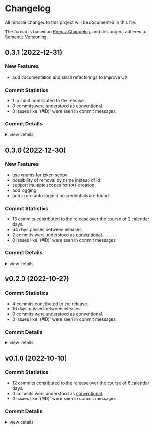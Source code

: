 # Changelog

All notable changes to this project will be documented in this file.

The format is based on [Keep a Changelog](https://keepachangelog.com/en/1.0.0/),
and this project adheres to [Semantic Versioning](https://semver.org/spec/v2.0.0.html).

## 0.3.1 (2022-12-31)

### New Features

- add documentation and small refactorings to improve UX

### Commit Statistics

<csr-read-only-do-not-edit/>

- 1 commit contributed to the release.
- 0 commits were understood as [conventional](https://www.conventionalcommits.org).
- 0 issues like '(#ID)' were seen in commit messages

### Commit Details

<csr-read-only-do-not-edit/>

<details><summary>view details</summary>

- **Uncategorized**
  - add documentation and small refactorings to improve UX ([`6be2336`](https://github.com/jvanbuel/pattrick/commit/6be23367f377a2a7f4b07bfc04773895ff242a35))

</details>

## 0.3.0 (2022-12-30)

### New Features

- <csr-id-b202c5ab3445cd9b73b253e3e1915e51a33b9c07/> use enums for token scope
- <csr-id-641778af1a55c4552a00dc27ec49a7188a509c02/> possibility of removal by name instead of id
- support multiple scopes for PAT creation
- add logging
- add azure auto-login if no credentials are found

### Commit Statistics

<csr-read-only-do-not-edit/>

- 13 commits contributed to the release over the course of 2 calendar days.
- 64 days passed between releases.
- 2 commits were understood as [conventional](https://www.conventionalcommits.org).
- 0 issues like '(#ID)' were seen in commit messages

### Commit Details

<csr-read-only-do-not-edit/>

<details><summary>view details</summary>

- **Uncategorized**
  - support multiple scopes for PAT creation ([`1db6804`](https://github.com/jvanbuel/pattrick/commit/1db6804a5b6259c553a17bf18142271b476b14e8))
  - rename github.rs to release.rs ([`bbbdc86`](https://github.com/jvanbuel/pattrick/commit/bbbdc86793631d60d51abacf0d3d7e9d23017a2b))
  - add tests for custom deserializer ([`3132980`](https://github.com/jvanbuel/pattrick/commit/3132980b8227c5d424073b95a820e47bc97f4f11))
  - add logging ([`13d2d91`](https://github.com/jvanbuel/pattrick/commit/13d2d91df5b061b2924595729fe3deeb2ba02d46))
  - refactor crud ([`c805e18`](https://github.com/jvanbuel/pattrick/commit/c805e1880184e901efede1a9b9d7705bc17bbb0c))
  - custom deserialization for scopes ([`9559315`](https://github.com/jvanbuel/pattrick/commit/955931562233ce9055546da2f799fac1c1cdd13a))
  - refactor ([`f32690e`](https://github.com/jvanbuel/pattrick/commit/f32690e59c380015c3374a41df099d216cadcdd7))
  - use enums for token scope ([`b202c5a`](https://github.com/jvanbuel/pattrick/commit/b202c5ab3445cd9b73b253e3e1915e51a33b9c07))
  - possibility of removal by name instead of id ([`641778a`](https://github.com/jvanbuel/pattrick/commit/641778af1a55c4552a00dc27ec49a7188a509c02))
  - implement paging for list operation ([`5c5fba1`](https://github.com/jvanbuel/pattrick/commit/5c5fba1a37c99d3710048a215afc230b1173780e))
  - remove emoji dependency ([`89a3095`](https://github.com/jvanbuel/pattrick/commit/89a309599fa99daad75aff2da07a15ac235f35c1))
  - add azure auto-login if now credentials are found ([`aa40f7a`](https://github.com/jvanbuel/pattrick/commit/aa40f7a61b21b76b756b3d34f79503011bf1c157))
  - save progress ([`dea5ce2`](https://github.com/jvanbuel/pattrick/commit/dea5ce23c62cdd896ccd8379b437e7b9a31a5196))

</details>

## v0.2.0 (2022-10-27)

### Commit Statistics

<csr-read-only-do-not-edit/>

- 4 commits contributed to the release.
- 16 days passed between releases.
- 0 commits were understood as [conventional](https://www.conventionalcommits.org).
- 0 issues like '(#ID)' were seen in commit messages

### Commit Details

<csr-read-only-do-not-edit/>

<details><summary>view details</summary>

- **Uncategorized**
  - add multiple targets in makefile ([`2547137`](https://github.com/jvanbuel/pattrick/commit/2547137fca770387cd6c5f63cf52ab2472cf4a50))
  - split clap cli into different crate for fig spec generation ([`949f90b`](https://github.com/jvanbuel/pattrick/commit/949f90ba77014dde215cda1d90a283e73aa25c85))
  - fix bug with write offset ([`f97a746`](https://github.com/jvanbuel/pattrick/commit/f97a746cd1233b0e28118528ab5722af6cd932a2))
  - create .netrc if it does not exist ([`69da6d3`](https://github.com/jvanbuel/pattrick/commit/69da6d3dc917b5717d01a508a654f00deba056fa))

</details>

## v0.1.0 (2022-10-10)

### Commit Statistics

<csr-read-only-do-not-edit/>

- 12 commits contributed to the release over the course of 6 calendar days.
- 0 commits were understood as [conventional](https://www.conventionalcommits.org).
- 0 issues like '(#ID)' were seen in commit messages

### Commit Details

<csr-read-only-do-not-edit/>

<details><summary>view details</summary>

- **Uncategorized**
  - split between lib and cli ([`adceb87`](https://github.com/jvanbuel/pattrick/commit/adceb8755a7249ad2a4528709bf2190ffafaae0d))
  - support for .netrc file ([`ef9805b`](https://github.com/jvanbuel/pattrick/commit/ef9805b3c0bc2987e5328a148ad1c7a8b73f1915))
  - support for .env file ([`0c26794`](https://github.com/jvanbuel/pattrick/commit/0c26794c36dd58822c01f7cdfac7f1dca41033f9))
  - use chrono for timestamp ([`4fd6eef`](https://github.com/jvanbuel/pattrick/commit/4fd6eefcf05b2553c4da194f4aa4b5fc778778f3))
  - basic functionality done ([`61d0fb0`](https://github.com/jvanbuel/pattrick/commit/61d0fb079df80f0946ac92462977c967bfa301c0))
  - experiment with tabled ([`4291de0`](https://github.com/jvanbuel/pattrick/commit/4291de0531ad8631a7b7d3f8e1b78abaf32274f1))
  - progress on list ([`c8cdb95`](https://github.com/jvanbuel/pattrick/commit/c8cdb95866aeca8dcbc9eee75f6338ad355345d9))
  - progress ([`fcf43d5`](https://github.com/jvanbuel/pattrick/commit/fcf43d5e48413e86749cd26da1ee8c24db06c8a1))
  - refactor ([`d552012`](https://github.com/jvanbuel/pattrick/commit/d55201208f99be5d4291cfeeb1355bed519c888e))
  - expand clap commands ([`308b365`](https://github.com/jvanbuel/pattrick/commit/308b365a7a65d0c7b6b60ec999f4e92bb0bed742))
  - add clap config ([`9b30edd`](https://github.com/jvanbuel/pattrick/commit/9b30edd16b5462796b104ea268f6f91b4b909a3c))
  - initial commit ([`020da8c`](https://github.com/jvanbuel/pattrick/commit/020da8c903a221c7d27886684a6c147485f9716a))

</details>
